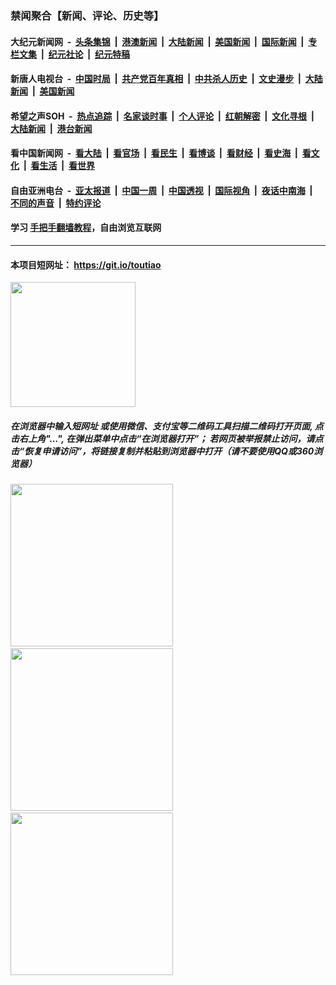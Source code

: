 ### 禁闻聚合【新闻、评论、历史等】

#### 大纪元新闻网 &nbsp;-&nbsp; [头条集锦](indexes/E头条集锦.md?t=02092102) &nbsp;|&nbsp; [港澳新闻](indexes/E港澳新闻.md?t=02092102)  &nbsp;|&nbsp; [大陆新闻](indexes/E大陆新闻.md?t=02092102) &nbsp;|&nbsp; [美国新闻](indexes/E美国新闻.md?t=02092102) &nbsp;|&nbsp; [国际新闻](indexes/E国际新闻.md?t=02092102) &nbsp;|&nbsp; [专栏文集](indexes/E专栏文集.md?t=02092102) &nbsp;|&nbsp; [纪元社论](indexes/E纪元社论.md?t=02092102) &nbsp;|&nbsp; [纪元特稿](indexes/E纪元特稿.md?t=02092102) 

#### 新唐人电视台 &nbsp;-&nbsp; [中国时局](indexes/N中国时局.md?t=02092102) &nbsp;|&nbsp; [共产党百年真相](indexes/N共产党百年真相.md?t=02092102) &nbsp;|&nbsp; [中共杀人历史](indexes/N中共杀人历史.md?t=02092102) &nbsp;|&nbsp; [文史漫步](indexes/N文史漫步.md?t=02092102) &nbsp;|&nbsp; [大陆新闻](indexes/N大陆新闻.md?t=02092102) &nbsp;|&nbsp; [美国新闻](indexes/N美国新闻.md?t=02092102)

#### 希望之声SOH &nbsp;-&nbsp; [热点追踪](indexes/H热点追踪.md?t=02092102) &nbsp;|&nbsp; [名家谈时事](indexes/H名家谈时事.md?t=02092102) &nbsp;|&nbsp; [个人评论](indexes/H个人评论.md?t=02092102)  &nbsp;|&nbsp; [红朝解密](indexes/H红朝解密.md?t=02092102) &nbsp;|&nbsp; [文化寻根](indexes/H文化寻根.md?t=02092102) &nbsp;|&nbsp; [大陆新闻](indexes/H大陆新闻.md?t=02092102) &nbsp;|&nbsp; [港台新闻](indexes/H港台新闻.md?t=02092102)

#### 看中国新闻网 &nbsp;-&nbsp; [看大陆](indexes/S看大陆.md?t=02092102) &nbsp;|&nbsp; [看官场](indexes/S看官场.md?t=02092102) &nbsp;|&nbsp; [看民生](indexes/S看民生.md?t=02092102)  &nbsp;|&nbsp; [看博谈](indexes/S看博谈.md?t=02092102) &nbsp;|&nbsp; [看财经](indexes/S看财经.md?t=02092102) &nbsp;|&nbsp; [看史海](indexes/S看史海.md?t=02092102) &nbsp;|&nbsp; [看文化](indexes/S看文化.md?t=02092102) &nbsp;|&nbsp; [看生活](indexes/S看生活.md?t=02092102) &nbsp;|&nbsp; [看世界](indexes/S看世界.md?t=02092102)

#### 自由亚洲电台 &nbsp;-&nbsp; [亚太报道](indexes/R亚太报道.md?t=02092102) &nbsp;|&nbsp; [中国一周](indexes/R中国一周.md?t=02092102) &nbsp;|&nbsp; [中国透视](indexes/R中国透视.md?t=02092102)  &nbsp;|&nbsp; [国际视角](indexes/R国际视角.md?t=02092102) &nbsp;|&nbsp; [夜话中南海](indexes/R夜话中南海.md?t=02092102) &nbsp;|&nbsp; [不同的声音](indexes/R不同的声音.md?t=02092102) &nbsp;|&nbsp; [特约评论](indexes/R特约评论.md?t=02092102)

#### 学习 [手把手翻墙教程](https://github.com/gfw-breaker/guides/wiki)，自由浏览互联网

----

#### 本项目短网址： https://git.io/toutiao
<img src="https://raw.githubusercontent.com/gfw-breaker/banned-news/master/scripts/img/qr.png" width="200px"/>  

##### 在浏览器中输入短网址 或使用微信、支付宝等二维码工具扫描二维码打开页面, 点击右上角"...", 在弹出菜单中点击“在浏览器打开”； 若网页被举报禁止访问，请点击“恢复申请访问”，将链接复制并粘贴到浏览器中打开（请不要使用QQ或360浏览器）

<img src="https://raw.githubusercontent.com/gfw-breaker/banned-news/master/scripts/img/1.png" width="260px"/> &nbsp; <img src="https://raw.githubusercontent.com/gfw-breaker/banned-news/master/scripts/img/2.png" width="260px"/> &nbsp; <img src="https://raw.githubusercontent.com/gfw-breaker/banned-news/master/scripts/img/3.png" width="260px"/>
